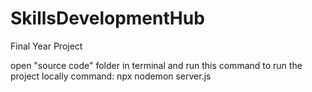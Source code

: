 # SkillsDevelopmentHub
Final Year Project

open "source code" folder in terminal and run this command to run the project locally
command: npx nodemon server.js
